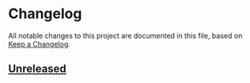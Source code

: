# Changelog
All notable changes to this project are documented in this file, based on [Keep a Changelog](https://keepachangelog.com/en/1.0.0/).


## [Unreleased]


[Unreleased]: https://github.com/metaborg/log/compare/...HEAD
